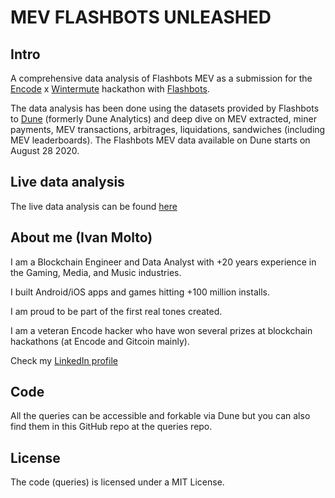 # MEV FLASHBOTS UNLEASHED

## Intro
A comprehensive data analysis of Flashbots MEV as a submission for the [Encode](https://www.encode.club) x [Wintermute](https://www.wintermute.com) hackathon with [Flashbots](https://www.flashbots.net/).

The data analysis has been done using the datasets provided by Flashbots to [Dune](https://dune.com) (formerly Dune Analytics) and deep dive on MEV extracted, miner payments, MEV transactions, arbitrages, liquidations, sandwiches (including MEV leaderboards).
The Flashbots MEV data available on Dune starts on August 28 2020.

## Live data analysis

The live data analysis can be found [here](https://dune.com/ivanmolto/mev-flashbots-unleashed)

## About me (Ivan Molto)

I am a Blockchain Engineer and Data Analyst with +20 years experience in the Gaming, Media, and Music industries.

I built Android/iOS apps and games hitting +100 million installs.

I am proud to be part of the first real tones created.

I am a veteran Encode hacker who have won several prizes at blockchain hackathons (at Encode and Gitcoin mainly).

Check my [LinkedIn profile](https://www.linkedin.com/in/ivanmolto)

## Code

All the queries can be accessible and forkable via Dune but you can also find them in this GitHub repo at the queries repo.

## License

The code (queries) is licensed under a MIT License.






